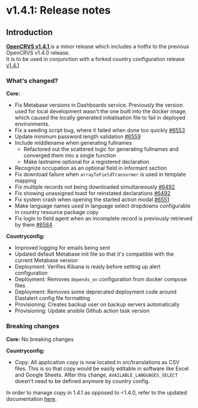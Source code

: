 # v1.4.1: Release notes

## Introduction

[**OpenCRVS v1.4.1** ](https://github.com/opencrvs/opencrvs-core/releases/tag/v1.4.1)is a minor release which includes a hotfix to the previous OpenCRVS v1.4.0 release.\
It is to be used in conjunction with a forked country configuration release [v1.4.1](https://github.com/opencrvs/opencrvs-countryconfig/releases/tag/v1.4.1)

### What's changed?



**Core:**

* Fix Metabase versions in Dashboards service. Previously the version used for local development wasn't the one built into the docker image, which caused the locally generated initialisation file to fail in deployed environments.
* Fix a seeding script bug, where it failed when done too quickly [#6553](https://github.com/opencrvs/opencrvs-core/issues/6553)
* Update minimum password length validation [#6559](https://github.com/opencrvs/opencrvs-core/issues/6559)
* Include middlename when generating fullnames
  * Refactored out the scattered logic for generating fullnames and converged them into a single function
  * Make lastname optional for a registered declaration
* Recognize occupation as an optional field in informant section
* Fix download failure when `arrayToFieldTransormer` is used in template mapping
* Fix multiple records not being downloaded simultaneously [#6492](https://github.com/opencrvs/opencrvs-core/issues/6492#issuecomment-1961098936)
* Fix showing unassigned toast for reinstated declarations [#6492](https://github.com/opencrvs/opencrvs-core/issues/6492#issuecomment-1961098936)
* Fix system crash when opening the started action modal [#6551](https://github.com/opencrvs/opencrvs-core/issues/6551)
* Make language names used in language select dropdowns configurable in country resource package copy
* Fix login to field agent when an incomplete record is previously retrieved by them [#6584](https://github.com/opencrvs/opencrvs-core/issues/6584)



**Countryconfig:**

* Improved logging for emails being sent
* Updated default Metabase init file so that it's compatible with the current Metabase version
* Deployment: Verifies Kibana is ready before setting up alert configuration
* Deployment: Removes `depends_on` configuration from docker compose files
* Deployment: Removes some deprecated deployment code around Elastalert config file formatting
* Provisioning: Creates backup user on backup servers automatically
* Provisioning: Update ansible Github action task version

### Breaking changes



**Core:** No breaking changes

**Countryconfig:**

* Copy: All application copy is now located in src/translations as CSV files. This is so that copy would be easily editable in software like Excel and Google Sheets. After this change, `AVAILABLE_LANGUAGES_SELECT` doesn't need to be defined anymore by country config.

In order to manage copy in 1.4.1 as opposed to <1.4.0, refer to the updated documentation [here](../../setup/3.-installation/3.2-set-up-your-own-country-configuration/3.2.5-set-up-application-settings/3.2.9.1-managing-language-content/).

